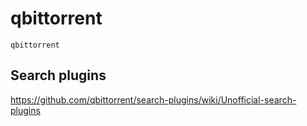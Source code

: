 # qbittorrent

```shell
qbittorrent
```

## Search plugins

<https://github.com/qbittorrent/search-plugins/wiki/Unofficial-search-plugins>
